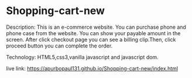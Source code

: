 # Shopping-cart-new

Description: This is an e-commerce website. You can purchase phone and phone case from the website. You can show your payable amount in the screen. After click checkout page you can see a billing clip.Then, click proceed button you can complete the order.

Technology: HTML5,css3,vanilla javascript and javascript dom.

live link: https://apurbopaul131.github.io/Shopping-cart-new/index.html
